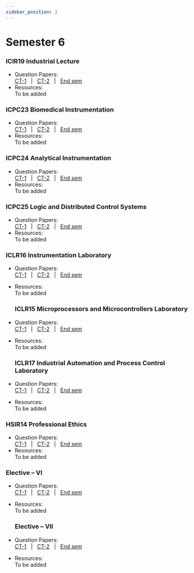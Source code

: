 ```yaml
---
sidebar_position: 2
---
```


# Semester 6

### ICIR19 Industrial Lecture

- Question Papers:<br/>
  [CT-1](https://www.google.com) &nbsp; | &nbsp;
  [CT-2](https://www.google.com) &nbsp; | &nbsp;
  [End sem](https://www.google.com)
- Resources:<br/>
  To be added

### ICPC23 Biomedical Instrumentation

- Question Papers:<br/>
  [CT-1](https://www.google.com) &nbsp; | &nbsp;
  [CT-2](https://www.google.com) &nbsp; | &nbsp;
  [End sem](https://www.google.com)
- Resources:<br/>
  To be added

### ICPC24 Analytical Instrumentation

- Question Papers:<br/>
  [CT-1](https://www.google.com) &nbsp; | &nbsp;
  [CT-2](https://www.google.com) &nbsp; | &nbsp;
  [End sem](https://www.google.com)
- Resources:<br/>
  To be added

### ICPC25 Logic and Distributed Control Systems 

- Question Papers:<br/>
  [CT-1](https://www.google.com) &nbsp; | &nbsp;
  [CT-2](https://www.google.com) &nbsp; | &nbsp;
  [End sem](https://www.google.com)
- Resources:<br/>
  To be added

### ICLR16 Instrumentation Laboratory

- Question Papers:<br/>
  [CT-1](https://www.google.com) &nbsp; | &nbsp;
  [CT-2](https://www.google.com) &nbsp; | &nbsp;
  [End sem](https://www.google.com)
- Resources:<br/>
  To be added

  ### ICLR15 Microprocessors and Microcontrollers Laboratory 

- Question Papers:<br/>
  [CT-1](https://www.google.com) &nbsp; | &nbsp;
  [CT-2](https://www.google.com) &nbsp; | &nbsp;
  [End sem](https://www.google.com)
- Resources:<br/>
  To be added

  ### ICLR17 Industrial Automation and Process Control Laboratory

- Question Papers:<br/>
  [CT-1](https://www.google.com) &nbsp; | &nbsp;
  [CT-2](https://www.google.com) &nbsp; | &nbsp;
  [End sem](https://www.google.com)
- Resources:<br/>
  To be added
 ### HSIR14 Professional Ethics

- Question Papers:<br/>
  [CT-1](https://www.google.com) &nbsp; | &nbsp;
  [CT-2](https://www.google.com) &nbsp; | &nbsp;
  [End sem](https://www.google.com)
- Resources:<br/>
  To be added


 ### Elective – VI

- Question Papers:<br/>
  [CT-1](https://www.google.com) &nbsp; | &nbsp;
  [CT-2](https://www.google.com) &nbsp; | &nbsp;
  [End sem](https://www.google.com)
- Resources:<br/>
  To be added

   ### Elective – VII

- Question Papers:<br/>
  [CT-1](https://www.google.com) &nbsp; | &nbsp;
  [CT-2](https://www.google.com) &nbsp; | &nbsp;
  [End sem](https://www.google.com)
- Resources:<br/>
  To be added